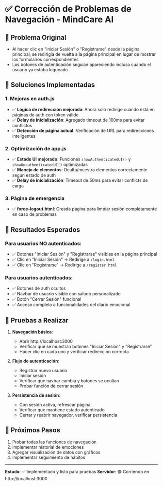# ✅ Corrección de Problemas de Navegación - MindCare AI

## 🐛 Problema Original
- Al hacer clic en "Iniciar Sesión" o "Registrarse" desde la página principal, se redirigía de vuelta a la página principal en lugar de mostrar los formularios correspondientes
- Los botones de autenticación seguían apareciendo incluso cuando el usuario ya estaba logueado

## 🔧 Soluciones Implementadas

### 1. **Mejoras en auth.js**
- ✅ **Lógica de redirección mejorada**: Ahora solo redirige cuando está en páginas de auth con token válido
- ✅ **Delay de inicialización**: Agregado timeout de 100ms para evitar conflictos
- ✅ **Detección de página actual**: Verificación de URL para redirecciones inteligentes

### 2. **Optimización de app.js**
- ✅ **Estado UI mejorado**: Funciones `showAuthenticatedUI()` y `showUnauthenticatedUI()` optimizadas
- ✅ **Manejo de elementos**: Oculta/muestra elementos correctamente según estado de auth
- ✅ **Delay de inicialización**: Timeout de 50ms para evitar conflicts de carga

### 3. **Página de emergencia**
- ✅ **force-logout.html**: Creada página para limpiar sesión completamente en caso de problemas

## 🎯 Resultados Esperados

### Para usuarios NO autenticados:
- ✅ Botones "Iniciar Sesión" y "Registrarse" visibles en la página principal
- ✅ Clic en "Iniciar Sesión" → Redirige a `/login.html`  
- ✅ Clic en "Registrarse" → Redirige a `/register.html`

### Para usuarios autenticados:
- ✅ Botones de auth ocultos
- ✅ Navbar de usuario visible con saludo personalizado
- ✅ Botón "Cerrar Sesión" funcional
- ✅ Acceso completo a funcionalidades del diario emocional

## 🧪 Pruebas a Realizar

1. **Navegación básica**:
   - Abrir http://localhost:3000
   - Verificar que se muestran botones "Iniciar Sesión" y "Registrarse"
   - Hacer clic en cada uno y verificar redirección correcta

2. **Flujo de autenticación**:
   - Registrar nuevo usuario
   - Iniciar sesión
   - Verificar que navbar cambia y botones se ocultan
   - Probar función de cerrar sesión

3. **Persistencia de sesión**:
   - Con sesión activa, refrescar página
   - Verificar que mantiene estado autenticado
   - Cerrar y reabrir navegador, verificar persistencia

## 🚀 Próximos Pasos
1. Probar todas las funciones de navegación
2. Implementar historial de emociones
3. Agregar visualización de datos con gráficos
4. Implementar seguimiento de hábitos

---
**Estado**: ✅ Implementado y listo para pruebas
**Servidor**: 🟢 Corriendo en http://localhost:3000